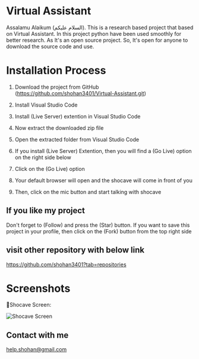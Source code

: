 # Virtual Assistant
Assalamu Alaikum (السلام عليكم). This is a research based project that based on Virtual Assistant. In this project python have been used smoothly for better research. As It's an open source project. So, It's open for anyone to download the source code and use. 

# Installation Process
01. Download the project from GitHub (https://github.com/shohan3401/Virtual-Assistant.git)

02. Install Visual Studio Code

03. Install (Live Server) extention in Visual Studio Code
    
04. Now extract the downloaded zip file

05. Open the extracted folder from Visual Studio Code

06. If you install (Live Server) Extention, then you will find a (Go Live) option on the right side below

07. Click on the (Go Live) option

08. Your default browser will open and the shocave will come in front of you

09. Then, click on the mic button and start talking with shocave

## If you like my project 
Don't forget to (Follow) and press the (Star) button. If you want to save this project in your profile, then click on the (Fork) button from the top right side

## visit other repository with below link
https://github.com/shohan3401?tab=repositories

# Screenshots

📌Shocave Screen:

![Shocave Screen](https://github.com/shohan3401/Virtual-Assistant/blob/main/screenshot/shocave.PNG)


## Contact with me
help.shohan@gmail.com
